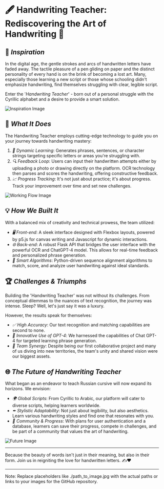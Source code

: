 # 🖋 Handwriting Teacher: Rediscovering the Art of Handwriting 📜

## 🌟 *Inspiration*

In the digital age, the gentle strokes and arcs of handwritten letters have faded away. The tactile pleasure of a pen gliding on paper and the distinct personality of every hand is on the brink of becoming a lost art. Many, especially those learning a new script or those whose schooling didn't emphasize handwriting, find themselves struggling with clear, legible script.

Enter the '*Handwriting Teacher*' - born out of a personal struggle with the Cyrillic alphabet and a desire to provide a smart solution.

![Inspiration Image](./path_to_image.jpg)

## 🚀 *What It Does*

The Handwriting Teacher employs cutting-edge technology to guide you on your journey towards handwriting mastery:

1. *📘 Dynamic Learning*: Generates phrases, sentences, or character strings targeting specific letters or areas you're struggling with.
2. *🔍 Feedback Loop*: Users can input their handwritten attempts either by uploading a photo or drawing directly on the platform. OCR technology then parses and scores the handwriting, offering constructive feedback.
3. *📈 Progress Tracking*: It's not just about practice; it's about progress. Track your improvement over time and set new challenges.

![Working Flow Image](./path_to_workflow.jpg)

## 💡 *How We Built It*

With a balanced mix of creativity and technical prowess, the team utilized:

- *🖥 Front-end*: A sleek interface designed with Flexbox layouts, powered by p5.js for canvas writing and Javascript for dynamic interactions.
- *🌐 Back-end*: A robust Flask API that bridges the user interface with the powerful OCR and ChatGPT-4 model. This allows for real-time feedback and personalized phrase generation.
- *🧠 Smart Algorithms*: Python-driven sequence alignment algorithms to match, score, and analyze user handwriting against ideal standards.

## 🏆 *Challenges & Triumphs*

Building the 'Handwriting Teacher' was not without its challenges. From conceptual dilemmas to the nuances of text recognition, the journey was intense. Sleep? Well, let's just say it was a luxury. 

However, the results speak for themselves:

- *✅ High Accuracy*: Our text recognition and matching capabilities are second to none.
- *💬 Innovative Use of GPT-4*: We harnessed the capabilities of Chat GPT-4 for targeted learning phrase generation.
- *🤝 Team Synergy*: Despite being our first collaborative project and many of us diving into new territories, the team's unity and shared vision were our biggest assets.

## 🌐 *The Future of Handwriting Teacher*

What began as an endeavor to teach Russian cursive will now expand its horizons. We envision:

- *🌍 Global Scripts*: From Cyrillic to Arabic, our platform will cater to diverse scripts, helping learners worldwide.
- *✒ Stylistic Adaptability*: Not just about legibility, but also aesthetics. Learn various handwriting styles and find one that resonates with you.
- *👥 Community & Progress*: With plans for user authentication and a database, learners can save their progress, compete in challenges, and be part of a community that values the art of handwriting.

![Future Image](./path_to_future.jpg)

---

Because the beauty of words isn't just in their meaning, but also in their form. Join us in reigniting the love for handwritten letters. ✍❤

---

Note: Replace placeholders like ./path_to_image.jpg with the actual paths or links to your images for the GitHub repository.
